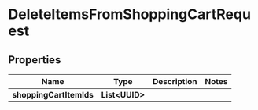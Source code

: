 

# DeleteItemsFromShoppingCartRequest


## Properties

| Name | Type | Description | Notes |
|------------ | ------------- | ------------- | -------------|
|**shoppingCartItemIds** | **List&lt;UUID&gt;** |  |  |



